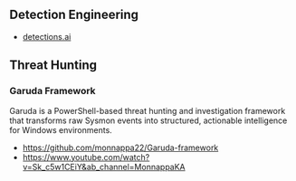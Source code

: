 
## Detection Engineering 
* [detections.ai](detections.ai)

## Threat Hunting 
### Garuda Framework
Garuda is a PowerShell-based threat hunting and investigation framework that transforms raw Sysmon events into structured, actionable intelligence for Windows environments.
* https://github.com/monnappa22/Garuda-framework
* https://www.youtube.com/watch?v=Sk_c5w1CEiY&ab_channel=MonnappaKA
